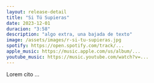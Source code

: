```yaml
---
layout: release-detail
title: "Si Tú Supieras"
date: 2023-12-01
duracion: "3:58"
description: "algo extra, una bajada de texto"
image: /assets/images/r-si-tu-supieras.jpg
spotify: https://open.spotify.com/track/...
apple_music: https://music.apple.com/us/album/...
youtube_music: https://music.youtube.com/watch?v=...
---
```


Lorem cito
...